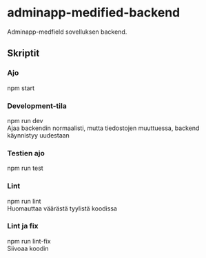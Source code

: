 # adminapp-medified-backend
Adminapp-medfield sovelluksen backend.

## Skriptit
### Ajo
npm start
### Development-tila
npm run dev\
Ajaa backendin normaalisti, mutta tiedostojen muuttuessa, backend käynnistyy uudestaan
### Testien ajo
npm run test
### Lint
npm run lint\
Huomauttaa väärästä tyylistä koodissa
### Lint ja fix
npm run lint-fix\
Siivoaa koodin